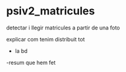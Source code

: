 # psiv2_matricules
detectar i llegir matricules a partir de una foto



explicar com tenim distribuit tot 
- la bd 

-resum que hem fet 